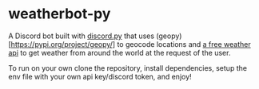 # weatherbot-py

A Discord bot built with [discord.py](https://pypi.org/project/discord.py/) that uses (geopy)[https://pypi.org/project/geopy/] to geocode locations and [a free weather api](https://openweatherapi.org) to get weather from around the
world at the request of the user.

To run on your own clone the repository, install dependencies, setup the env file with your own api key/discord token, and enjoy!
